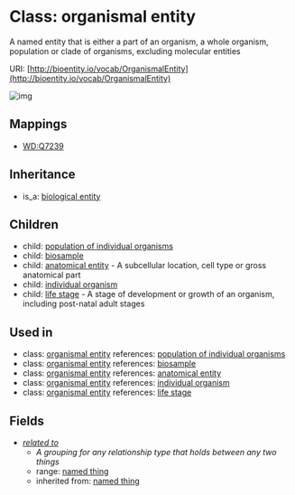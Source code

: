 # Class: organismal entity


A named entity that is either a part of an organism, a whole organism, population or clade of organisms, excluding molecular entities

URI: [http://bioentity.io/vocab/OrganismalEntity](http://bioentity.io/vocab/OrganismalEntity)

![img](http://yuml.me/diagram/nofunky;dir:TB/class/\[BiologicalEntity]^-\[OrganismalEntity|id(i):identifier_type%20%3F;name(i):label_type%20%3F;category(i):label_type%20%3F;node_property(i):string%20%3F;iri(i):iri_type%20%3F;full_name(i):label_type%20%3F;description(i):narrative_text%20%3F;systematic_synonym(i):label_type%20%3F;has_phenotype(i):phenotype%20%3F],%20\[OrganismalEntity]^-\[AnatomicalEntity],%20\[OrganismalEntity]^-\[Biosample],%20\[OrganismalEntity]^-\[IndividualOrganism],%20\[OrganismalEntity]^-\[LifeStage],%20\[OrganismalEntity]^-\[PopulationOfIndividualOrganisms],%20\[OrganismalEntity]-%20related%20to(i)%20%3F>\[NamedThing])
## Mappings

 * [WD:Q7239](http://purl.obolibrary.org/obo/WD_Q7239)
## Inheritance

 *  is_a: [biological entity](BiologicalEntity.md)
## Children

 *  child: [population of individual organisms](PopulationOfIndividualOrganisms.md)
 *  child: [biosample](Biosample.md)
 *  child: [anatomical entity](AnatomicalEntity.md) - A subcellular location, cell type or gross anatomical part
 *  child: [individual organism](IndividualOrganism.md)
 *  child: [life stage](LifeStage.md) - A stage of development or growth of an organism, including post-natal adult stages
## Used in

 *  class: [organismal entity](OrganismalEntity.md) references: [population of individual organisms](PopulationOfIndividualOrganisms.md)
 *  class: [organismal entity](OrganismalEntity.md) references: [biosample](Biosample.md)
 *  class: [organismal entity](OrganismalEntity.md) references: [anatomical entity](AnatomicalEntity.md)
 *  class: [organismal entity](OrganismalEntity.md) references: [individual organism](IndividualOrganism.md)
 *  class: [organismal entity](OrganismalEntity.md) references: [life stage](LifeStage.md)
## Fields

 * _[related to](related_to.md)_
    * _A grouping for any relationship type that holds between any two things_
    * range: [named thing](NamedThing.md)
    * inherited from: [named thing](NamedThing.md)
